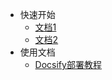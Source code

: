 <!-- _sidebar.md -->

* 快速开始
  * [文档1](/ProjectDocs/homepage.md) <!--注意这里是相对路径-->
  * [文档2](/ProjectDocs/start.md)
* 使用文档
  * [Docsify部署教程](/ProjectDocs/use.md)
